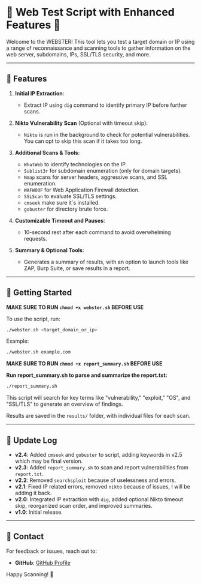 
# 🚀 Web Test Script with Enhanced Features 🚀

Welcome to the WEBSTER! This tool lets you test a target domain or IP using a range of reconnaissance and scanning tools to gather information on the web server, subdomains, IPs, SSL/TLS security, and more.

---

## 🌟 Features

1. **Initial IP Extraction**:
   - Extract IP using `dig` command to identify primary IP before further scans.

2. **Nikto Vulnerability Scan** (Optional with timeout skip):
   - `Nikto` is run in the background to check for potential vulnerabilities. You can opt to skip this scan if it takes too long.

3. **Additional Scans & Tools**:
   - `WhatWeb` to identify technologies on the IP.
   - `Sublist3r` for subdomain enumeration (only for domain targets).
   - `Nmap` scans for server headers, aggressive scans, and SSL enumeration.
   - `WAFW00F` for Web Application Firewall detection.
   - `SSLScan` to evaluate SSL/TLS settings.
   - `cmseek` make sure it`s installed.
   - `gobuster` for directory brute force.

4. **Customizable Timeout and Pauses**:
   - 10-second rest after each command to avoid overwhelming requests.

5. **Summary & Optional Tools**:
   - Generates a summary of results, with an option to launch tools like ZAP, Burp Suite, or save results in a report.

---

## 🚀 Getting Started

**MAKE SURE TO RUN `chmod +x webster.sh` BEFORE USE**

To use the script, run:
```bash
./webster.sh <target_domain_or_ip>
```

Example:
```bash
./webster.sh example.com
```

**MAKE SURE TO RUN `chmod +x report_summary.sh` BEFORE USE**

**Run report_summary.sh to parse and summarize the report.txt:**
```bash
./report_summary.sh
```
This script will search for key terms like "vulnerability," "exploit," "OS", and "SSL/TLS" to generate an overview of findings.

Results are saved in the `results/` folder, with individual files for each scan.

---

## 📝 Update Log

- **v2.4**: Added `cmseek` and `gobuster` to script, adding keywords in v2.5 which may be final version.
- **v2.3**: Added `report_summary.sh` to scan and report vulnerabilities from `report.txt`.
- **v2.2**: Removed `searchsploit` because of uselessness and errors.
- **v2.1**: Fixed IP related errors, removed `nikto` because of issues, I will be adding it back.
- **v2.0**: Integrated IP extraction with `dig`, added optional Nikto timeout skip, reorganized scan order, and improved summaries.
- **v1.0**: Initial release.

---

## 👥 Contact

For feedback or issues, reach out to:

- **GitHub**: [GitHub Profile](https://github.com/galaxyytriponmobile)

Happy Scanning! 🚀
